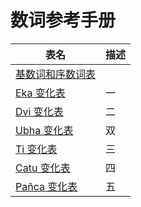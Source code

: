 # 数词参考手册

| 表名 | 描述 |
| - | - |
| [基数词和序数词表](number-cardinal-ordinal.md) | |
| [Eka 变化表](eka.md) | 一 |
| [Dvi 变化表](dvi.md) | 二 |
| [Ubha 变化表](ubha.md) | 双 |
| [Ti 变化表](ti.md) | 三 |
| [Catu 变化表](catu.md) | 四 |
| [Pañca 变化表](panca.md) | 五 |
